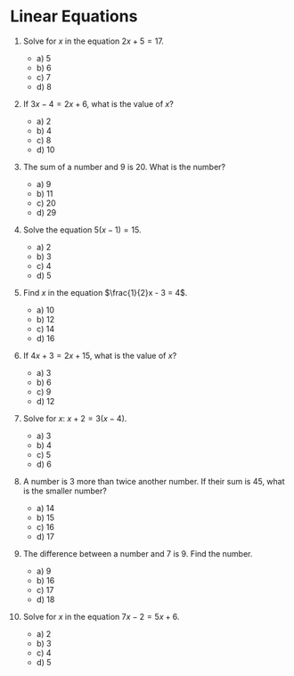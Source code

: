 # Linear Equations

1. Solve for $x$ in the equation $2x + 5 = 17$.
    - a) $5$
    - b) $6$
    - c) $7$
    - d) $8$

2. If $3x - 4 = 2x + 6$, what is the value of $x$?
    - a) $2$
    - b) $4$
    - c) $8$
    - d) $10$

3. The sum of a number and 9 is 20. What is the number?
    - a) $9$
    - b) $11$
    - c) $20$
    - d) $29$

4. Solve the equation $5(x - 1) = 15$.
    - a) $2$
    - b) $3$
    - c) $4$
    - d) $5$

5. Find $x$ in the equation $\frac{1}{2}x - 3 = 4$.
    - a) $10$
    - b) $12$
    - c) $14$
    - d) $16$

6. If $4x + 3 = 2x + 15$, what is the value of $x$?
    - a) $3$
    - b) $6$
    - c) $9$
    - d) $12$

7. Solve for $x$: $x + 2 = 3(x - 4)$.
    - a) $3$
    - b) $4$
    - c) $5$
    - d) $6$

8. A number is 3 more than twice another number. If their sum is 45, what is the smaller number?
    - a) $14$
    - b) $15$
    - c) $16$
    - d) $17$

9. The difference between a number and 7 is 9. Find the number.
    - a) $9$
    - b) $16$
    - c) $17$
    - d) $18$

10. Solve for $x$ in the equation $7x - 2 = 5x + 6$.
    - a) $2$
    - b) $3$
    - c) $4$
    - d) $5$